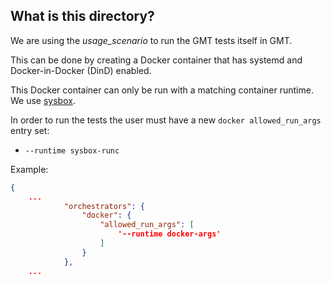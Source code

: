 ## What is this directory?

We are using the *usage_scenario* to run the GMT tests itself in GMT.

This can be done by creating a Docker container that has systemd and Docker-in-Docker (DinD) enabled.

This Docker container can only be run with a matching container runtime. We use [sysbox](https://github.com/nestybox/sysbox).

In order to run the tests the user must have a new `docker allowed_run_args`  entry set:
- `--runtime sysbox-runc`

Example:
```json
{
    ...
            "orchestrators": {
                "docker": {
                    "allowed_run_args": [
                        '--runtime docker-args'
                    ]
                }
            },
    ...
```
